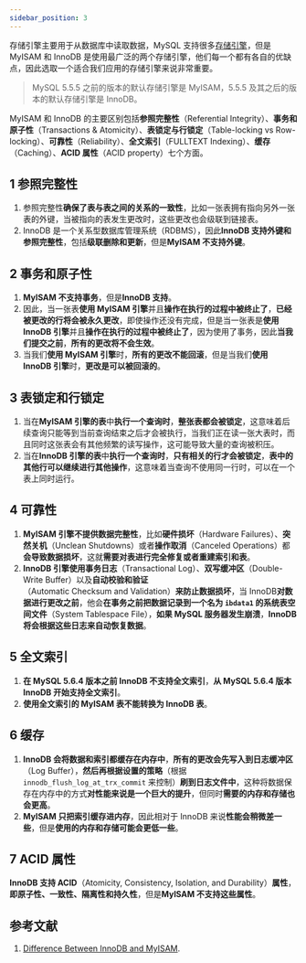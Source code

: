 ```yaml
---
sidebar_position: 3
---
```


存储引擎主要用于从数据库中读取数据，MySQL 支持很多[存储引擎](https://dev.mysql.com/doc/refman/8.0/en/storage-engines.html)，但是 MyISAM 和 InnoDB 是使用最广泛的两个存储引擎，他们每一个都有各自的优缺点，因此选取一个适合我们应用的存储引擎来说非常重要。

> MySQL 5.5.5 之前的版本的默认存储引擎是 MyISAM，5.5.5 及其之后的版本的默认存储引擎是 InnoDB。

MyISAM 和 InnoDB 的主要区别包括**参照完整性**（Referential Integrity）、**事务和原子性**（Transactions & Atomicity）、**表锁定与行锁定**（Table-locking vs Row-locking）、**可靠性**（Reliability）、**全文索引**（FULLTEXT Indexing）、**缓存**（Caching）、**ACID 属性**（ACID property）七个方面。

## 1 参照完整性

1. 参照完整性**确保了表与表之间的关系的一致性**，比如一张表拥有指向另外一张表的外键，当被指向的表发生更改时，这些更改也会级联到链接表。
2. InnoDB 是一个关系型数据库管理系统（RDBMS），因此**InnoDB 支持外键和参照完整性**，包括**级联删除和更新**，但是**MyISAM 不支持外键**。

## 2 事务和原子性

1. **MyISAM 不支持事务**，但是**InnoDB 支持**。
2. 因此，当一张表**使用 MyISAM 引擎**并且**操作在执行的过程中被终止了**，**已经被更改的行将会被永久更改**，即使操作还没有完成，但是当一张表是**使用 InnoDB 引擎**并且**操作在执行的过程中被终止了**，因为使用了事务，因此**当我们提交之前**，**所有的更改将不会生效**。
3. 当我们**使用 MyISAM 引擎**时，**所有的更改不能回滚**，但是当我们**使用 InnoDB 引擎**时，**更改是可以被回滚的**。

## 3 表锁定和行锁定

1. 当在**MyISAM 引擎的表**中**执行一个查询时**，**整张表都会被锁定**，这意味着后续查询只能等到当前查询结束之后才会被执行，当我们正在读一张大表时，而且同时这张表会有其他频繁的读写操作，这可能导致大量的查询被积压。
2. 当在**InnoDB 引擎的表**中**执行一个查询时**，**只有相关的行才会被锁定**，**表中的其他行可以继续进行其他操作**，这意味着当查询不使用同一行时，可以在一个表上同时运行。

## 4 可靠性

1. **MyISAM 引擎不提供数据完整性**，比如**硬件损坏**（Hardware Failures）、**突然关机**（Unclean Shutdowns）或者**操作取消**（Canceled Operations）都**会导致数据损坏**，这就**需要对表进行完全修复或者重建索引和表**。
2. **InnoDB 引擎使用事务日志**（Transactional Log）、**双写缓冲区**（Double-Write Buffer）以及**自动校验和验证**（Automatic Checksum and Validation）**来防止数据损坏**，当 InnoDB**对数据进行更改之前**，他会**在事务之前把数据记录到一个名为 `ibdata1` 的系统表空间文件**（System Tablespace File），**如果 MySQL 服务器发生崩溃**，**InnoDB 将会根据这些日志来自动恢复数据**。

## 5 全文索引

1. **在 MySQL 5.6.4 版本之前 InnoDB 不支持全文索引**，**从 MySQL 5.6.4 版本 InnoDB 开始支持全文索引**。
2. **使用全文索引的 MyISAM 表不能转换为 InnoDB 表**。

## 6 缓存

1. **InnoDB 会将数据和索引都缓存在内存中**，**所有的更改会先写入到日志缓冲区**（Log Buffer），**然后再根据设置的策略**（根据 `innodb_flush_log_at_trx_commit` 来控制）**刷到日志文件中**，这种将数据保存在内存中的方式**对性能来说是一个巨大的提升**，但同时**需要的内存和存储也会更高**。
2. **MyISAM 只把索引缓存进内存**，因此相对于 InnoDB 来说**性能会稍微差一些**，但是**使用的内存和存储可能会更低一些**。

## 7 ACID 属性

**InnoDB 支持 ACID**（Atomicity, Consistency, Isolation, and Durability）**属性**，**即原子性、一致性、隔离性和持久性**，但是**MyISAM 不支持这些属性**。

## 参考文献

1. [Difference Between InnoDB and MyISAM](http://acmeextension.com/difference-between-innodb-and-myisam).

